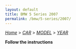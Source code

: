 ```yaml
---
layout: default
title: BMW 5 Series 2007
permalink: /bmw/5-series/2007/
---
```

[*Home*](/) > [*CAR*](/car/) > [*MODEL*](/car/model/) > [*YEAR*](/car/model/year/)

**Follow the instructions**